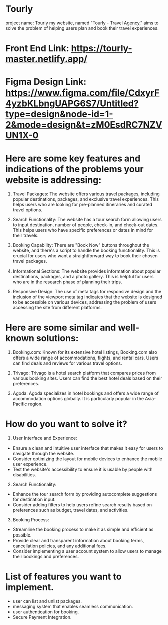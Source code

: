 # Tourly
project name: Tourly
my website, named "Tourly - Travel Agency," aims to solve the problem of helping users plan and book their travel experiences.
# Front End Link: https://tourly-master.netlify.app/
# Figma Design Link: https://www.figma.com/file/CdxyrF4yzbKLbngUAPG6S7/Untitled?type=design&node-id=1-2&mode=design&t=zM0EsdRC7NZVUN1X-0

# Here are some key features and indications of the problems your website is addressing:
1. Travel Packages: The website offers various travel packages, including popular destinations, packages, and exclusive travel experiences. This helps users who are looking for pre-planned itineraries and curated travel options.

2. Search Functionality: The website has a tour search form allowing users to input destination, number of people, check-in, and check-out dates. This helps users who have specific preferences or dates in mind for their travels.

3. Booking Capability: There are "Book Now" buttons throughout the website, and there's a script to handle the booking functionality. This is crucial for users who want a straightforward way to book their chosen travel packages.

4. Informational Sections: The website provides information about popular destinations, packages, and a photo gallery. This is helpful for users who are in the research phase of planning their trips.

5. Responsive Design: The use of meta tags for responsive design and the inclusion of the viewport meta tag indicates that the website is designed to be accessible on various devices, addressing the problem of users accessing the site from different platforms.

# Here are some similar and well-known solutions:
1. Booking.com: Known for its extensive hotel listings, Booking.com also offers a wide range of accommodations, flights, and rental cars. Users can find deals and reviews for various travel options.

2. Trivago: Trivago is a hotel search platform that compares prices from various booking sites. Users can find the best hotel deals based on their preferences.

3. Agoda: Agoda specializes in hotel bookings and offers a wide range of accommodation options globally. It is particularly popular in the Asia-Pacific region.

# How do you want to solve it?
1. User Interface and Experience:

-  Ensure a clean and intuitive user interface that makes it easy for users to navigate through the website.
-  Consider optimizing the layout for mobile devices to enhance the mobile user experience.
-  Test the website's accessibility to ensure it is usable by people with disabilities.

2. Search Functionality:

-  Enhance the tour search form by providing autocomplete suggestions for destination input.
-  Consider adding filters to help users refine search results based on preferences such as budget, travel dates, and activities.
 
3. Booking Process:

-  Streamline the booking process to make it as simple and efficient as possible.
-  Provide clear and transparent information about booking terms, cancellation policies, and any additional fees.
-  Consider implementing a user account system to allow users to manage their bookings and preferences.

# List of features you want to implement.
- user can list and unlist packages.
-  messaging system that enables seamless communication.
- user authentication for booking.
- Secure Payment Integration.
